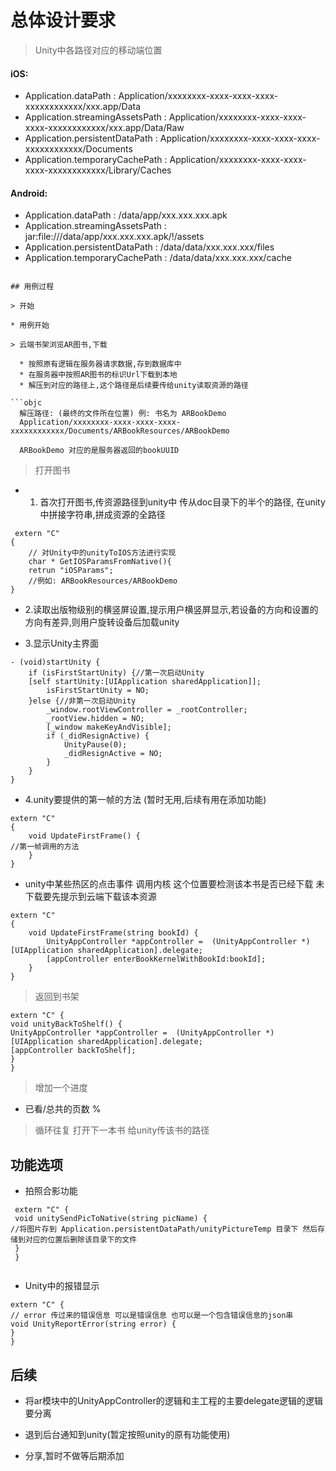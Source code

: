 # 总体设计要求
> Unity中各路径对应的移动端位置

#### iOS:
* Application.dataPath : Application/xxxxxxxx-xxxx-xxxx-xxxx-xxxxxxxxxxxx/xxx.app/Data
* Application.streamingAssetsPath : Application/xxxxxxxx-xxxx-xxxx-xxxx-xxxxxxxxxxxx/xxx.app/Data/Raw
* Application.persistentDataPath : Application/xxxxxxxx-xxxx-xxxx-xxxx-xxxxxxxxxxxx/Documents
* Application.temporaryCachePath : Application/xxxxxxxx-xxxx-xxxx-xxxx-xxxxxxxxxxxx/Library/Caches

#### Android:
* Application.dataPath :  /data/app/xxx.xxx.xxx.apk
* Application.streamingAssetsPath :  jar:file:///data/app/xxx.xxx.xxx.apk/!/assets
* Application.persistentDataPath :  /data/data/xxx.xxx.xxx/files
* Application.temporaryCachePath :  /data/data/xxx.xxx.xxx/cache
```

## 用例过程

> 开始

* 用例开始

> 云端书架浏览AR图书,下载
  
  * 按照原有逻辑在服务器请求数据,存到数据库中
  * 在服务器中按照AR图书的标识Url下载到本地
  * 解压到对应的路径上,这个路径是后续要传给unity读取资源的路径

```objc
  解压路径: (最终的文件所在位置) 例: 书名为 ARBookDemo
  Application/xxxxxxxx-xxxx-xxxx-xxxx-xxxxxxxxxxxx/Documents/ARBookResources/ARBookDemo  
  
  ARBookDemo 对应的是服务器返回的bookUUID
```

> 打开图书

* 1. 首次打开图书,传资源路径到unity中
传从doc目录下的半个的路径, 在unity中拼接字符串,拼成资源的全路径

```objc
 extern "C"
{
    // 对Unity中的unityToIOS方法进行实现
    char * GetIOSParamsFromNative(){
    retrun "iOSParams";
    //例如: ARBookResources/ARBookDemo 
}
```
 
* 2.读取出版物级别的横竖屏设置,提示用户横竖屏显示,若设备的方向和设置的方向有差异,则用户旋转设备后加载unity


 
* 3.显示Unity主界面 
 
 
```objc
- (void)startUnity {
    if (isFirstStartUnity) {//第一次启动Unity       
    [self startUnity:[UIApplication sharedApplication]];
        isFirstStartUnity = NO;
    }else {//非第一次启动Unity
        _window.rootViewController = _rootController;
        _rootView.hidden = NO;
        [_window makeKeyAndVisible];
        if (_didResignActive) {
            UnityPause(0);
            _didResignActive = NO;
        }
    }
}
```
* 4.unity要提供的第一帧的方法 (暂时无用,后续有用在添加功能)

```objc
extern "C"
{
    void UpdateFirstFrame() {
//第一帧调用的方法
    }    
}
```

* unity中某些热区的点击事件 调用内核 这个位置要检测该本书是否已经下载 未下载要先提示到云端下载该本资源

```objc
extern "C"
{
    void UpdateFirstFrame(string bookId) {
        UnityAppController *appController =  (UnityAppController *)[UIApplication sharedApplication].delegate;
        [appController enterBookKernelWithBookId:bookId];
    }    
}

```

> 返回到书架

```objc
extern "C" {
void unityBackToShelf() {
UnityAppController *appController =  (UnityAppController *)[UIApplication sharedApplication].delegate;
[appController backToShelf];
}
}

```

> 增加一个进度

* 已看/总共的页数 %

> 循环往复 打开下一本书 给unity传该书的路径

## 功能选项

* 拍照合影功能
 
 
```objc
 extern "C" {
 void unitySendPicToNative(string picName) {
//将图片存到 Application.persistentDataPath/unityPictureTemp 目录下 然后存储到对应的位置后删除该目录下的文件
 } 
 }
 
```

* Unity中的报错显示

```objc
extern "C" {
// error 传过来的错误信息 可以是错误信息 也可以是一个包含错误信息的json串
void UnityReportError(string error) {
}
}

```

## 后续

* 将ar模块中的UnityAppController的逻辑和主工程的主要delegate逻辑的逻辑要分离

* 退到后台通知到unity(暂定按照unity的原有功能使用)
 
* 分享,暂时不做等后期添加



